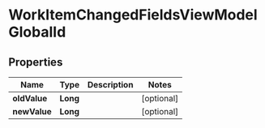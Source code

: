 

# WorkItemChangedFieldsViewModelGlobalId


## Properties

| Name | Type | Description | Notes |
|------------ | ------------- | ------------- | -------------|
|**oldValue** | **Long** |  |  [optional] |
|**newValue** | **Long** |  |  [optional] |



